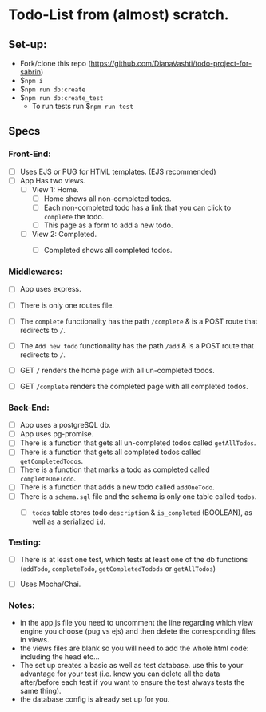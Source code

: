 # Todo-List from (almost) scratch.

## Set-up:
- Fork/clone this repo (https://github.com/DianaVashti/todo-project-for-sabrin)
- $`npm i`
- $`npm run db:create`
- $`npm run db:create_test`
  - To run tests run $`npm run test`

## Specs

### Front-End:
- [ ] Uses EJS or PUG for HTML templates. (EJS recommended)
- [ ] App Has two views.
  - [ ] View 1: Home.
    - [ ] Home shows all non-completed todos.
    - [ ] Each non-completed todo has a link that you can click to `complete` the todo.
    - [ ] This page as a form to add a new todo.
  - [ ] View 2: Completed.
    - [ ] Completed shows all completed todos.


### Middlewares:
- [ ] App uses express.
- [ ] There is only one routes file.
- [ ] The `complete` functionality has the path `/complete` & is a POST route that redirects to `/`.
- [ ] The `Add new todo` functionality has the path `/add` & is a POST route that redirects to `/`.
- [ ] GET `/` renders the home page with all un-completed todos.
- [ ] GET `/complete` renders the completed page with all completed todos.


### Back-End:
- [ ] App uses a postgreSQL db.
- [ ] App uses pg-promise.
- [ ] There is a function that gets all un-completed todos called `getAllTodos`.
- [ ] There is a function that gets all completed todos called `getCompletedTodos`.
- [ ] There is a function that marks a todo as completed called `completeOneTodo`.
- [ ] There is a function that adds a new todo called `addOneTodo`.
- [ ] There is a `schema.sql` file and the schema is only one table called `todos`.
  - [ ] `todos` table stores todo `description` & `is_completed` (BOOLEAN), as well as a serialized `id`.


### Testing:
- [ ] There is at least one test, which tests at least one of the db functions (`addTodo`, `completeTodo`, `getCompletedTodods` or `getAllTodos`)
- [ ] Uses Mocha/Chai.


### Notes:
- in the app.js file you need to uncomment the line regarding which view engine you choose (pug vs ejs) and then delete the corresponding files in views.
- the views files are blank so you will need to add the whole html code: including the head etc...
- The set up creates a basic as well as test database. use this to your advantage for your test (i.e. know you can delete all the data after/before each test if you want to ensure the test always tests the same thing).
- the database config is already set up for you. 
